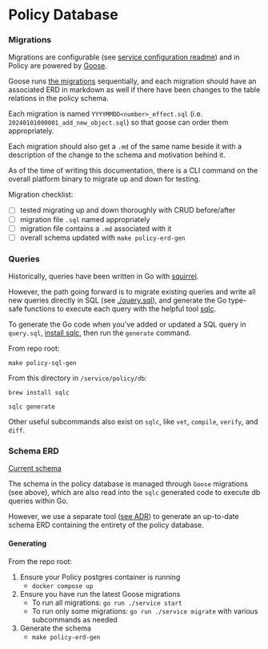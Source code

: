 # Policy Database

### Migrations

Migrations are configurable (see [service configuration readme](../../../docs/Configuring.md)) and in Policy are powered by
[Goose](https://github.com/pressly/goose).

Goose runs [the migrations](./migrations/) sequentially, and each migration should have an associated ERD in markdown as well if there have been
changes to the table relations in the policy schema.

Each migration is named `YYYYMMDD<number>_effect.sql` (i.e. `20240101000001_add_new_object.sql`) so that
goose can order them appropriately.

Each migration should also get a `.md` of the same name beside it with a description of the change to
the schema and motivation behind it.

As of the time of writing this documentation, there is a CLI command on the overall platform binary to
migrate up and down for testing.


Migration checklist:

- [ ] tested migrating up and down thoroughly with CRUD before/after
- [ ] migration file `.sql` named appropriately
- [ ] migration file contains a `.md` associated with it
- [ ] overall schema updated with `make policy-erd-gen`

### Queries

Historically, queries have been written in Go with [squirrel](https://github.com/Masterminds/squirrel).

However, the path going forward is to migrate existing queries and write all new queries directly in SQL (see [./query.sql](./query.sql)),
and generate the Go type-safe functions to execute each query with the helpful tool [sqlc](https://github.com/sqlc-dev/sqlc).

To generate the Go code when you've added or updated a SQL query in `query.sql`, [install sqlc](https://docs.sqlc.dev/en/latest/overview/install.html),
then run the `generate` command.

From repo root:

```shell
make policy-sql-gen
```

From this directory in `/service/policy/db`:

```shell
brew install sqlc

sqlc generate
```

Other useful subcommands also exist on `sqlc`, like `vet`, `compile`, `verify`, and `diff`.

### Schema ERD

[Current schema](./schema_erd.md)

The schema in the policy database is managed through `Goose` migrations (see above), which are also read
into the `sqlc` generated code to execute db queries within Go.

However, we use a separate tool ([see ADR](../adr/0001-generate-policy-erd.md)) to generate an up-to-date
schema ERD containing the entirety of the policy database.

#### Generating

From the repo root:

1. Ensure your Policy postgres container is running
   - `docker compose up`
2. Ensure you have run the latest Goose migrations
   - To run all migrations: `go run ./service start`
   - To run only some migrations: `go run ./service migrate` with various subcommands as needed
3. Generate the schema
   - `make policy-erd-gen`
